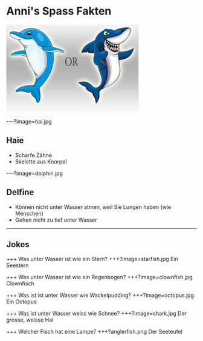 # Anni's Spass Fakten

![Dolphin or Shark](title.jpg)

---?image=hai.jpg

## Haie

- Scharfe Zähne
- Skelette aus Knorpel

---?image=dolphin.jpg

## Delfine

- Können nicht unter Wasser atmen, weil Sie Lungen haben (wie Menschen)
- Gehen nicht zu tief unter Wasser

---

## Jokes

+++
Was unter Wasser ist wie ein Stern?
+++?image=starfish.jpg
Ein Seestern

+++
Was unter Wasser ist wie ein Regenbogen?
+++?image=clownfish.jpg
Clownfisch

+++
Was ist ist unter Wasser wie Wackelpudding?
+++?image=octopus.jpg
Ein Octopus

+++
Was ist unter Wasser weiss wie Schnee?
+++?image=shark.jpg
Der grosse, weisse Hai

+++
Welcher Fisch hat eine Lampe?
+++?anglerfish.png
Der Seeteufel
